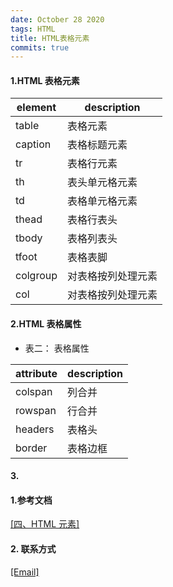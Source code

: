 ```yaml
---
date: October 28 2020
tags: HTML
title: HTML表格元素
commits: true
---
```


#### 1.HTML 表格元素

| element  | description        |
| -------- | ------------------ |
| table    | 表格元素           |
| caption  | 表格标题元素       |
| tr       | 表格行元素         |
| th       | 表头单元格元素     |
| td       | 表格单元格元素     |
| thead    | 表格行表头         |
| tbody    | 表格列表头         |
| tfoot    | 表格表脚           |
| colgroup | 对表格按列处理元素 |
| col      | 对表格按列处理元素 |

#### 2.HTML 表格属性

- 表二： 表格属性

| attribute | description |
| --------- | ----------- |
| colspan   | 列合并      |
| rowspan   | 行合并      |
| headers   | 表格头      |
| border    | 表格边框    |

#### 3.

#### 1.参考文档

[[四、HTML 元素]](https://web-oyster.github.io/2020/10/28/HTML/Tutorial/%E5%9B%9B%E3%80%81HTML%20%E5%85%83%E7%B4%A0/)

#### 2. 联系方式

[[Email]](yuanmin8888@outlook.com)
